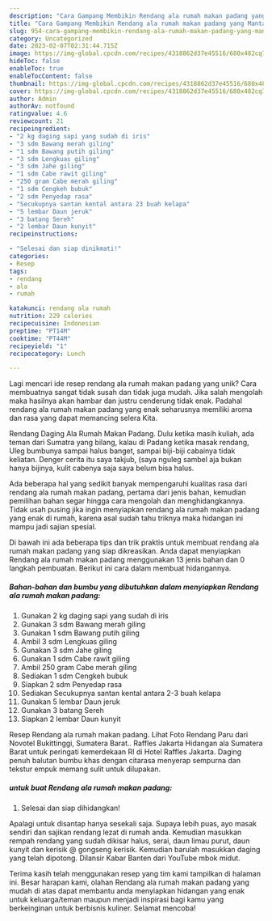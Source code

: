 ```yaml
---
description: "Cara Gampang Membikin Rendang ala rumah makan padang yang Mantap"
title: "Cara Gampang Membikin Rendang ala rumah makan padang yang Mantap"
slug: 954-cara-gampang-membikin-rendang-ala-rumah-makan-padang-yang-mantap
category: Uncategorized
date: 2023-02-07T02:31:44.715Z
image: https://img-global.cpcdn.com/recipes/4318862d37e45516/680x482cq70/rendang-ala-rumah-makan-padang-foto-resep-utama.jpg
hideToc: false
enableToc: true
enableTocContent: false
thumbnail: https://img-global.cpcdn.com/recipes/4318862d37e45516/680x482cq70/rendang-ala-rumah-makan-padang-foto-resep-utama.jpg
cover: https://img-global.cpcdn.com/recipes/4318862d37e45516/680x482cq70/rendang-ala-rumah-makan-padang-foto-resep-utama.jpg
author: Admin
authorAv: notfound
ratingvalue: 4.6
reviewcount: 21
recipeingredient:
- "2 kg daging sapi yang sudah di iris"
- "3 sdm Bawang merah giling"
- "1 sdm Bawang putih giling"
- "3 sdm Lengkuas giling"
- "3 sdm Jahe giling"
- "1 sdm Cabe rawit giling"
- "250 gram Cabe merah giling"
- "1 sdm Cengkeh bubuk"
- "2 sdm Penyedap rasa"
- "Secukupnya santan kental antara 23 buah kelapa"
- "5 lembar Daun jeruk"
- "3 batang Sereh"
- "2 lembar Daun kunyit"
recipeinstructions:

- "Selesai dan siap dinikmati!"
categories:
- Resep
tags:
- rendang
- ala
- rumah

katakunci: rendang ala rumah 
nutrition: 229 calories
recipecuisine: Indonesian
preptime: "PT14M"
cooktime: "PT44M"
recipeyield: "1"
recipecategory: Lunch

---
```





Lagi mencari ide resep rendang ala rumah makan padang yang unik? Cara membuatnya sangat tidak susah dan tidak juga mudah. Jika salah mengolah maka hasilnya akan hambar dan justru cenderung tidak enak. Padahal rendang ala rumah makan padang yang enak seharusnya memiliki aroma dan rasa yang dapat memancing selera Kita.





Rendang Daging Ala Rumah Makan Padang. Dulu ketika masih kuliah, ada teman dari Sumatra yang bilang, kalau di Padang ketika masak rendang, Uleg bumbunya sampai halus banget, sampai biji-biji cabainya tidak keliatan. Denger cerita itu saya takjub, (saya nguleg sambel aja bukan hanya bijinya, kulit cabenya saja saya belum bisa halus.

Ada beberapa hal yang sedikit banyak mempengaruhi kualitas rasa dari rendang ala rumah makan padang, pertama dari jenis bahan, kemudian pemilihan bahan segar hingga cara mengolah dan menghidangkannya. Tidak usah pusing jika ingin menyiapkan rendang ala rumah makan padang yang enak di rumah, karena asal sudah tahu triknya maka hidangan ini mampu jadi sajian spesial.






Di bawah ini ada beberapa tips dan trik praktis untuk membuat rendang ala rumah makan padang yang siap dikreasikan. Anda dapat menyiapkan Rendang ala rumah makan padang menggunakan 13 jenis bahan dan 0 langkah pembuatan. Berikut ini cara dalam membuat hidangannya.

<!--inarticleads1-->

##### Bahan-bahan dan bumbu yang dibutuhkan dalam menyiapkan Rendang ala rumah makan padang:

1. Gunakan 2 kg daging sapi yang sudah di iris
1. Gunakan 3 sdm Bawang merah giling
1. Gunakan 1 sdm Bawang putih giling
1. Ambil 3 sdm Lengkuas giling
1. Gunakan 3 sdm Jahe giling
1. Gunakan 1 sdm Cabe rawit giling
1. Ambil 250 gram Cabe merah giling
1. Sediakan 1 sdm Cengkeh bubuk
1. Siapkan 2 sdm Penyedap rasa
1. Sediakan Secukupnya santan kental antara 2-3 buah kelapa
1. Gunakan 5 lembar Daun jeruk
1. Gunakan 3 batang Sereh
1. Siapkan 2 lembar Daun kunyit


Resep Rendang ala rumah makan padang. Lihat Foto Rendang Paru dari Novotel Bukittinggi, Sumatera Barat.. Raffles Jakarta Hidangan ala Sumatera Barat untuk peringati kemerdekaan RI di Hotel Raffles Jakarta. Daging penuh balutan bumbu khas dengan citarasa menyerap sempurna dan tekstur empuk memang sulit untuk dilupakan. 

<!--inarticleads2-->

#####  untuk buat Rendang ala rumah makan padang:


1. Selesai dan siap dihidangkan!

Apalagi untuk disantap hanya sesekali saja. Supaya lebih puas, ayo masak sendiri dan sajikan rendang lezat di rumah anda. Kemudian masukkan rempah rendang yang sudah dikisar halus, serai, daun limau purut, daun kunyit dan kerisik @ gongseng kerisik. Kemudian barulah masukkan daging yang telah dipotong. Dilansir Kabar Banten dari YouTube mbok midut. 

Terima kasih telah menggunakan resep yang tim kami tampilkan di halaman ini. Besar harapan kami, olahan Rendang ala rumah makan padang yang mudah di atas dapat membantu anda menyiapkan hidangan yang enak untuk keluarga/teman maupun menjadi inspirasi bagi kamu yang berkeinginan untuk berbisnis kuliner. Selamat mencoba!
